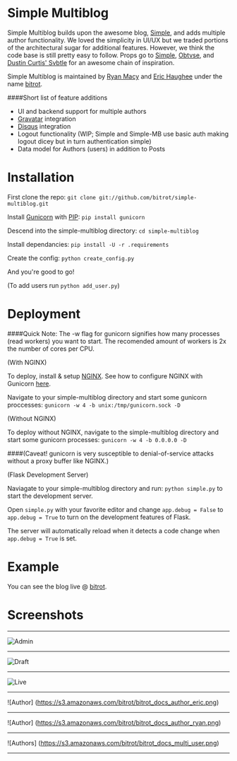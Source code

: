 Simple Multiblog
================
Simple Multiblog builds upon the awesome blog, [Simple](https://github.com/orf/simple), and 
adds multiple author functionality.  We loved the simplicity in UI/UX but we traded portions of the
architectural sugar for additional features.  However, we think the code base is still pretty easy to follow.
Props go to [Simple](https://github.com/orf/simple), [Obtvse](https://github.com/NateW/obtvse), 
and [Dustin Curtis' Svbtle](http://dcurt.is/codename-svbtle) for an awesome chain of inspiration.

Simple Multiblog is maintained by [Ryan Macy](https://github.com/rmacy) and [Eric Haughee](https://github.com/ehaughee) 
under the name [bitrot](https://github.com/bitrot).

####Short list of feature additions
* UI and backend support for multiple authors
* [Gravatar](http://gravatar.com) integration
* [Disqus](http://disqus.com/) integration
* Logout functionality (WIP; Simple and Simple-MB use basic auth making logout dicey but in turn authentication simple)
* Data model for Authors (users) in addition to Posts


Installation
============
First clone the repo: ``git clone git://github.com/bitrot/simple-multiblog.git``

Install [Gunicorn](http://gunicorn.org) with [PIP](https://crate.io/packages/pip/): ``pip install gunicorn``

Descend into the simple-multiblog directory: ``cd simple-multiblog``

Install dependancies: ``pip install -U -r .requirements``

Create the config: ``python create_config.py``

And you're good to go!

(To add users run ``python add_user.py``)

Deployment
============

####Quick Note: The -w flag for gunicorn signifies how many processes (read workers) you want to start. The recomended amount of workers is 2x the number of cores per CPU.


(With NGINX)

To deploy, install & setup [NGINX](http://nginx.org/). See how to configure NGINX with Gunicorn [here](http://gunicorn.org/deploy.html).

Navigate to your simple-multiblog directory and start some gunicorn proccesses: ``gunicorn -w 4 -b unix:/tmp/gunicorn.sock -D``


(Without NGINX)

To deploy without NGINX, navigate to the simple-multiblog directory and start some gunicorn processes: ``gunicorn -w 4 -b 0.0.0.0 -D``

####(Caveat! gunicorn is very susceptible to denial-of-service attacks without a proxy buffer like NGINX.)


(Flask Development Server)

Naviagate to your simple-multiblog directory and run: ``python simple.py`` to start the development server.

Open ``simple.py`` with your favorite editor and change ``app.debug = False`` to ``app.debug = True`` to turn on the development features of Flask.

The server will automatically reload when it detects a code change when ``app.debug = True`` is set.

Example
============
You can see the blog live @ [bitrot](http://bitrot.io/).

Screenshots
===========
- - -
![Admin](https://s3.amazonaws.com/bitrot/bitrot_docs_admin.png)
- - -
![Draft](https://s3.amazonaws.com/bitrot/bitrot_docs_edit.png)
- - -
![Live](https://s3.amazonaws.com/bitrot/bitrot_docs_post.png)
- - -
![Author] (https://s3.amazonaws.com/bitrot/bitrot_docs_author_eric.png)
- - -
![Author] (https://s3.amazonaws.com/bitrot/bitrot_docs_author_ryan.png)
- - -
![Authors] (https://s3.amazonaws.com/bitrot/bitrot_docs_multi_user.png)
- - -